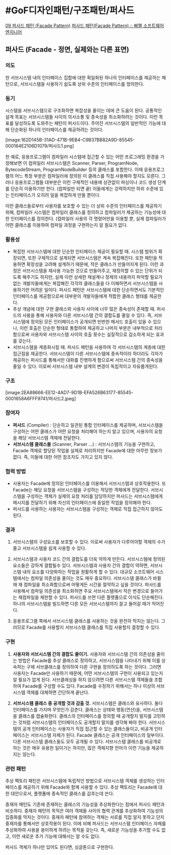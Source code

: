 # #GoF디자인패턴/구조패턴/퍼사드
[09 퍼사드 패턴 (Facade Pattern)](https://lktprogrammer.tistory.com/42)
[퍼사드 패턴(Façade Pattern) :: 삐멜 소프트웨어 엔지니어](https://imasoftwareengineer.tistory.com/29)

## 퍼사드 (Facade - 정면, 실제와는 다른 표면)

### 의도 

한 서브시스템 내의 인터페이스 집합에 대한 획일화된 하나의 인터페이스를 제공하는 패턴으로, 서브시스템을 사용하기 쉽도록 상위 수준의 인터페이스를 정의한다.


### 동기

시스템을 서브시스템으로 구조화하면 복잡성을 줄이는 데에 큰 도움이 된다. 공통적인 설계 목표는 서브시스템들 사이의 의사소통 및 종속성을 최소화하려는 것이다. 이런 목표를 달성하도록 도와주는 패턴이 퍼사드이다. 주어진 서브시스템의 일반적인 기능에 대해 단순화된 하나의 인터페이스를 제공하려는 것이다.

[image:162D145B-31AD-471B-9EB4-C9B37BB82A9D-85545-000164E2106D1079/퍼사드1.png]

한 예로, 응용프로그램이 컴파일러 시스템에 접근할 수 있는 어떤 프로그래밍 환경을 가정해보면 이 컴파일러 서브시스템은 Scanner, Parser, ProgramNode, BytecodeStream, ProgramNodeBuilder 등의 클래스를 포함한다. 이때 응용프로그램의 어느 특정 부분은 컴파일러에 정의된 이 클래스를 직접 사용해야 할지도 모른다. 그러나 응용프로그램들 대부분은 이런 구체적인 내용에 상관없이 파싱이나 코드 생성 단계를 단순히 이용하기만 한다. (컴파일만 되면 끝) 이들에게는 강력하지만 하위 수준에 있는 인터페이스가 오히려 일을 복잡하게 만들 뿐이다.

이런 클래스들로부터 사용자를 보호할 수 있는 더 상위 수준의 인터페이스를 제공하기 위해, 컴파일러 시스템은 컴파일러 클래스를 정의하고 컴파일러가 제공하는 기능성에 대한 인터페이스를 정의한다. (컴파일러 사용의 각 명령어만을 이용할 뿐, 실제 컴파일러가 어떤 클래스를 이용하여 컴파일 과정을 구현하는지 알 필요가 없다.


### 활용성

- 복잡한 서브시스템에 대한 단순한 인터페이스 제공이 필요할 때. 시스템 범위가 확장되면, 또한 구체적으로 설계되면 서브시스템은 계속 복잡해진다. 또한 패턴을 적용하면 확장성을 고려해 설계하기 때문에, 작은 클래스가 만들어지게 된다. 이런 과정은 서브시스템을 재사용 가능한 것으로 만들어주고, 재정의할 수 있는 단위가 되도록 해주기도 하지만, 실제 이런 상세한 재설계나 정제의 내용까지 파악할 필요가 없는 개발자들에게는 복잡해진 각각의 클래스들을 다 이해하면서 서브시스템을 사용하기란 어려운 일이다. 퍼사드 패턴은 서브시스템에 대한 단순하면서도 기본적인 인터페이스를 제공함으로써 대부분의 개발자들에게 적합한 클래스 형태를 제공한다.
- 추상 개념에 대한 구현 클래스와 사용자 사이에 너무 많은 종속성이 존재할 때. 퍼사드의 사용을 통해 사용자와 다른 서브시스템 간의 결합도를 줄일 수 있다. 즉, 서브시스템에 정의된 모든 인터페이스가 공개되면 빈번한 메서드 호출이 있을 수 있으나, 이런 호출은 단순한 형태로 통합하여 제공하고 나머지 부분은 내부적으로 처리함으로써 사용자와 서브시스템 사이의 호출 횟수는 실질적으로 감소하게 되는 효과를 갖는다.
- 서브시스템을 계층화시킬 때. 퍼사드 패턴을 사용하여 각 서브시스템의 계층에 대한 접근점을 제공한다. 서브시스템이 다른 서브시스템에 종속적이라 하더라도 각자가 제공하는 퍼사드를 통해서만 대화를 진행하게 함으로써 서브시스템 간의 종속성을 줄일 수 있다. 이로써 서브시스템 내부 설계의 변경이 독립적이고 자유롭게된다.


### 구조

[image:2EA88666-EE12-4AD7-9D1B-EFA526B63177-85545-0001658A6FFF9741/퍼사드2.jpeg]


### 참여자

- **퍼사드** (Compiler) : 단순하고 일관된 통합 인터페이스를 제공하며, 서브시스템을 구성하는 어떤 클래스가 어떤 요청을 처리해야 하는지 알고 있으며, 사용자의 요청을 해당 서브시스템 객체에 전달한다.
- **서브시스템 클래스들** (Scanner, Parser …) : 서브시스템의 기능을 구현하고, Facade 객체로 할당된 작업을 실제로 처리하지만 Facade에 대한 아무런 정보가 없다. 즉, 이들에 대한 어떤 참조자도 가지고 있지 않다.


### 협력 방법

- 사용자는 Facade에 정의된 인터페이스를 이용해서 서브시스템과 상호작용한다. 또 Facade는 해당 요청을 서브시스템을 구성하는 적당한 객체에게 전달한다. 서브시스템을 구성하는 객체가 실제의 요청 처리를 담당하지만 퍼사드는 서브시스템에게 메시지를 전달하기 위해 자신의 인터페이스에 동일한 작업을 정의해야 한다.
- 퍼사드를 사용하는 사용자는 서브시스템을 구성하는 객체로 직접 접근하지 않아도 된다.


### 결과

1. 서브시스템의 구성요소를 보호할 수 있다. 이로써 사용자가 다루어야할 객체의 수가 줄고 서브시스템을 쉽게 사용할 수 있다.

2. 서브시스템과 사용자 코드 간의 결합도를 더욱 약하게 만든다. 서브시스템에 정의된 요소들은 강하게 결합될수 있다. 서브시스템과 사용자 간의 결합이 약하면, 서브시스템 내의 요소를 다양화하는 작업을 원활하게 할 수 있다.
 대규모 소프트웨어 시스템에서는 컴파일 의존성을 줄이는 것도 매우 중요하다. 서브시스템 클래스가 바뀔 때 재 컴파일을 최소화함으로써 어떻게든 시간을 절약하고 싶을 것이다. 퍼사드를 사용해서 컴파일 의존성을 최소화하면 주요 서브시스템에서 작은 변경으로 들어가는 재컴파일을 제한할 수 있다. 퍼사드를 쓰면 다른 플랫폼으로 이식도 단순해진다. 하나의 서브시스템을 빌드하면 다른 모든 서브시스템까지 끌고 들어갈 때가 적어진다.

3. 응용프로그램 쪽에서 서브시스템 클래스를 사용하는 것을 완전히 막지는 않는다. 그러므로 Facade를 사용할지 서브시스템 클래스를 직접 사용할지 결정할 수 있다.


### 구현

1. **사용자와 서브시스템 간의 결합도 줄이기.** 사용자와 서브시스템 간의 의존성을 줄이는 방법은 Facade를 추상 클래스로 정의하고, 서브시스템을 나타내기 위해 이를 상속하는 구체 서브클래스를 정의하여 다른 구현을 정의하도록 하는 것이다. 그러면 사용자는 Facade만 사용하기 때문에, 어떤 서브시스템의 구현이 사용되고 있는지 알 필요가 없게 된다.
 서브클래싱을 하지 않으려면 다른 서브시스템 객체들을 조합하여 Facade를 구성할 수도 있다. Facade를 수정하기 위해서는 하나 이상의 서브시스템 객체를 대체하면 간단하게 끝난다.

2. **서브시스템 클래스 중 공개할 것과 감출 것.** 서브시스템은 클래스와 유사하다. 둘다 인터페이스를 가지며 무엇인가 감춘다. 클래스는 상태와 행동(연산)을, 서브시스템을 클래스를 캡슐화한다. 클래스의 인터페이스를 정의할 때 공개할지 말지를 고민하는 것처럼 서브시스템의 인터페이스도 공개할지 말지를 생각해 봐야 한다.
 서브시스템의 공개 인터페이스는 사용자가 직접 접근할 수 있는 클래스들이고, 비공개 인터페이스는 서브시스템 자체가 된다. Facade 클래스는 공개 인터페이스의 일부이다. 다른 서브시스템 클래스들도 모두 공개될 수 있다. 
 서브시스템 클래스를 비공개로 하는 것은 매우 유용한 일이기는 하지만, 많은 객체지향 언어가 이런 기능을 제공하지는 않는다.


### 관련 패턴

추상 팩토리 패턴은 서브시스템에 독립적인 방법으로 서브시스템 객체를 생성하는 인터페이스를 제공하기 위해 Facade와 함께 사용할 수 있다. 추상 팩토리는 Facade에 대한 대안으로서, 플랫폼에 종속적인 클래스를 감추는데 쓴다.

중재자 패턴도 기존에 존재하는 클래스의 기능성을 추상화한다는 점에서 퍼사드 패턴과 비슷하다. 중재자 패턴의 목적은 여러 객체들 사이의 협력 관계를 추상화하여 기능성의 집중화를 막자는 것이다. 중재자 패턴에 참여하는 객체는 서로를 직접 알지 못하고 단지 중재자를 통해서만 상호작용이 된다. 이에 비해 퍼사드는 서브시스템 인터페이스 자체를 추상화하여 사용을 용이하게 하려는 목적을 갖는다. 즉, 새로운 기능성을 추가할 수도 없고, 이런 새로운 추가 기능에 대해서는 알 수도 없다.

퍼사드 객체가 하나만 있어도 된다면, 싱글톤으로 구현한다.

